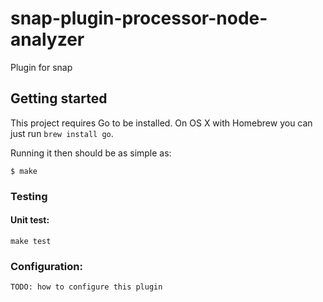 # snap-plugin-processor-node-analyzer

Plugin for snap

## Getting started

This project requires Go to be installed. On OS X with Homebrew you can just run `brew install go`.

Running it then should be as simple as:

```console
$ make
```

### Testing
#### Unit test:
``make test``

### Configuration:
``TODO: how to configure this plugin``
